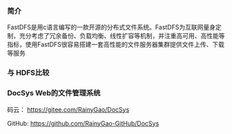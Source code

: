 ### 简介

FastDFS是用c语言编写的一款开源的分布式文件系统。FastDFS为互联网量身定制，充分考虑了冗余备份、负载均衡、线性扩容等机制，并注重高可用、高性能等指标，使用FastDFS很容易搭建一套高性能的文件服务器集群提供文件上传、下载等服务

### 与 HDFS比较



### DocSys Web的文件管理系统

码云： https://gitee.com/RainyGao/DocSys

GitHub: https://github.com/RainyGao-GitHub/DocSys   





